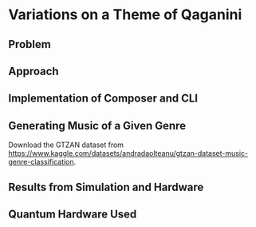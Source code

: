 # Variations on a Theme of Qaganini

## Problem

## Approach

## Implementation of Composer and CLI

## Generating Music of a Given Genre

Download the GTZAN dataset from https://www.kaggle.com/datasets/andradaolteanu/gtzan-dataset-music-genre-classification.

## Results from Simulation and Hardware

## Quantum Hardware Used
